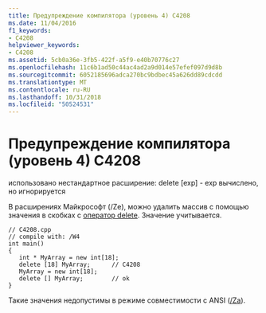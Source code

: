 ```yaml
---
title: Предупреждение компилятора (уровень 4) C4208
ms.date: 11/04/2016
f1_keywords:
- C4208
helpviewer_keywords:
- C4208
ms.assetid: 5cb0a36e-3fb5-422f-a5f9-e40b70776c27
ms.openlocfilehash: 11c6b1ad50c44ac4ad2a9d014e57efef097d9d8b
ms.sourcegitcommit: 6052185696adca270bc9bdbec45a626dd89cdcdd
ms.translationtype: MT
ms.contentlocale: ru-RU
ms.lasthandoff: 10/31/2018
ms.locfileid: "50524531"
---
```

# <a name="compiler-warning-level-4-c4208"></a>Предупреждение компилятора (уровень 4) C4208

использовано нестандартное расширение: delete [exp] - exp вычислено, но игнорируется

В расширениях Майкрософт (/Ze), можно удалить массив с помощью значения в скобках с [оператор delete](../../cpp/delete-operator-cpp.md). Значение учитывается.

```
// C4208.cpp
// compile with: /W4
int main()
{
   int * MyArray = new int[18];
   delete [18] MyArray;      // C4208
   MyArray = new int[18];
   delete [] MyArray;        // ok
}
```

Такие значения недопустимы в режиме совместимости с ANSI ([/Za](../../build/reference/za-ze-disable-language-extensions.md)).